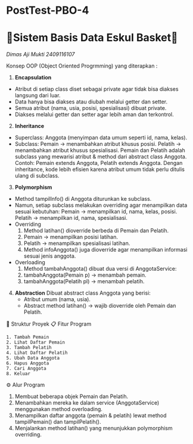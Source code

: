 # PostTest-PBO-4

# 🏀Sistem Basis Data Eskul Basket🏀
*Dimas Aji Mukti 2409116107*

Konsep OOP (Object Oriented Progrmming) yang diterapkan :
1. **Encapsulation**  
  - Atribut di setiap class diset sebagai private agar tidak bisa diakses langsung dari luar.
  - Data hanya bisa diakses atau diubah melalui getter dan setter.
  - Semua atribut (nama, usia, posisi, spesialisasi) dibuat private.
  - Diakses melalui getter dan setter agar lebih aman dan terkontrol.

2. **Inheritance**  
  - Superclass: Anggota (menyimpan data umum seperti id, nama, kelas).
  - Subclass:
    Pemain → menambahkan atribut khusus posisi.
    Pelatih → menambahkan atribut khusus spesialisasi.
    Pemain dan Pelatih adalah subclass yang mewarisi atribut & method dari abstract class Anggota.
    Contoh: Pemain extends Anggota, Pelatih extends Anggota. Dengan inheritance, kode lebih efisien karena atribut umum tidak perlu ditulis ulang di subclass.

3. **Polymorphism**  
  - Method tampilInfo() di Anggota diturunkan ke subclass.
  - Namun, setiap subclass melakukan overriding agar menampilkan data sesuai kebutuhan:
      Pemain → menampilkan id, nama, kelas, posisi.
      Pelatih → menampilkan id, nama, spesialisasi.
  - Overriding
    1. Method latihan() dioverride berbeda di Pemain dan Pelatih.
    2. Pemain → menampilkan posisi latihan.
    3. Pelatih → menampilkan spesialisasi latihan.
    4. Method infoAnggota() juga dioverride agar menampilkan informasi sesuai jenis anggota.
  - Overloading
    1. Method tambahAnggota() dibuat dua versi di AnggotaService:
    2. tambahAnggota(Pemain p) → menambah pemain.
    3. tambahAnggota(Pelatih pl) → menambah pelatih.

4. **Abstraction**
     Dibuat abstract class Anggota yang berisi:
     - Atribut umum (nama, usia).
     - Abstract method latihan() → wajib dioverride oleh Pemain dan Pelatih.

📂 Struktur Proyek
  📋 Fitur Program
  
    1. Tambah Pemain
    2. Lihat Daftar Pemain
    3. Tambah Pelatih
    4. Lihat Daftar Pelatih
    5. Ubah Data Anggota
    6. Hapus Anggota
    7. Cari Anggota
    8. Keluar

⚙️ Alur Program

  1. Membuat beberapa objek Pemain dan Pelatih.
  2. Menambahkan mereka ke dalam service (AnggotaService) menggunakan method overloading.
  3. Menampilkan daftar anggota (pemain & pelatih) lewat method tampilPemain() dan tampilPelatih().
  4. Menjalankan method latihan() yang menunjukkan polymorphism overriding.
